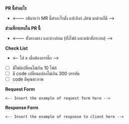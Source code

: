  **PR นี้ทำอะไร**
- <--- อธิบายว่า MR นี้ทำอะไรมั้ง แปะลิงก์ Jira มาด้วยก็ดี -->


**ส่วนที่กระทบใน PR นี้**
- <--- ทั้งทางตรง และทางอ้อม (ทั้งไฟล์ และหน้าที่กระทบ) -->


**Check List**
- <-- ใส่ x เมื่อต้องการติ๊ก -->
 - [ ] มีไฟล์เปลี่ยนไม่เกิน 10 ไฟล์
 - [ ] มี code เปลี่ยนแปลงไม่เกิน 300 บรรทัด
 - [ ] code มีคุณตะภาพ

**Request Form**
```
<-- Insert the example of request form here -->
```

**Response Form**
```
<-- Insert the example of response to client here -->
```
